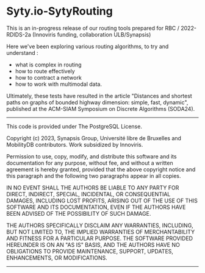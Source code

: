 # Syty.io-SytyRouting

This is an in-progress release of our routing tools prepared for RBC / 2022-RDIDS-2a (Innoviris funding, collaboration ULB/Synapsis)

Here we've been exploring various routing algorithms, to try and understand : 
- what is complex in routing
- how to route effectively
- how to contract a network
- how to work with multimodal data.

Ultimately, these tests have resulted in the article "Distances and shortest paths on graphs of bounded highway dimension: simple, fast, dynamic", published at the ACM-SIAM Symposium on Discrete Algorithms (SODA24).


-------------------------------------------------------------------------------
This code is provided under The PostgreSQL License.

Copyright (c) 2023, Synapsis Group, Université libre de Bruxelles and MobilityDB contributors. Work subsidized by Innoviris. 

Permission to use, copy, modify, and distribute this software and its documentation for any purpose, without fee, and without a written agreement is hereby
granted, provided that the above copyright notice and this paragraph and the following two paragraphs appear in all copies.

IN NO EVENT SHALL THE AUTHORS BE LIABLE TO ANY PARTY FOR DIRECT, INDIRECT, SPECIAL, INCIDENTAL, OR CONSEQUENTIAL DAMAGES, INCLUDING LOST
PROFITS, ARISING OUT OF THE USE OF THIS SOFTWARE AND ITS DOCUMENTATION, EVEN IF THE AUTHORS HAVE BEEN ADVISED OF THE POSSIBILITY OF SUCH
DAMAGE.

THE AUTHORS SPECIFICALLY DISCLAIM ANY WARRANTIES, INCLUDING, BUT NOT LIMITED TO, THE IMPLIED WARRANTIES OF MERCHANTABILITY AND FITNESS
FOR A PARTICULAR PURPOSE. THE SOFTWARE PROVIDED HEREUNDER IS ON AN "AS IS" BASIS, AND THE AUTHORS HAVE NO OBLIGATIONS TO PROVIDE
MAINTENANCE, SUPPORT, UPDATES, ENHANCEMENTS, OR MODIFICATIONS.  

-------------------------------------------------------------------------------

